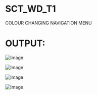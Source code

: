 # SCT_WD_T1
COLOUR CHANGING NAVIGATION MENU

# OUTPUT:

![Image](https://github.com/user-attachments/assets/d3cb2821-82e5-4c24-bafc-59b62f3ac3d3)

![Image](https://github.com/user-attachments/assets/2b015122-e93e-4733-852f-6cfae0acec7d)

![Image](https://github.com/user-attachments/assets/657af642-84bc-41de-9d6d-798457127e7d)

![Image](https://github.com/user-attachments/assets/7ccb33b6-55dc-4e5b-ba86-e9af5b33a6ce)
